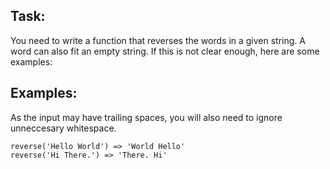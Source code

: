 Task:
-----

You need to write a function that reverses the words in a given string. A word can also fit an empty string. If this is not clear enough, here are some examples:


Examples:
---------

As the input may have trailing spaces, you will also need to ignore unneccesary whitespace.

```
reverse('Hello World') => 'World Hello'
reverse('Hi There.') => 'There. Hi'
```
